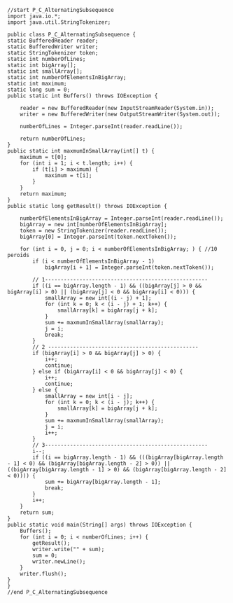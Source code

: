     //start P_C_AlternatingSubsequence
    import java.io.*;
    import java.util.StringTokenizer;

    public class P_C_AlternatingSubsequence {
    static BufferedReader reader;
    static BufferedWriter writer;
    static StringTokenizer token;
    static int numberOfLines;
    static int bigArray[];
    static int smallArray[];
    static int numberOfElementsInBigArray;
    static int maximum;
    static long sum = 0;
    public static int Buffers() throws IOException {

        reader = new BufferedReader(new InputStreamReader(System.in));
        writer = new BufferedWriter(new OutputStreamWriter(System.out));

        numberOfLines = Integer.parseInt(reader.readLine());

        return numberOfLines;
    }
    public static int maxmumInSmallArray(int[] t) {
        maximum = t[0];
        for (int i = 1; i < t.length; i++) {
            if (t[i] > maximum) {
                maximum = t[i];
            }
        }
        return maximum;
    }
    public static long getResult() throws IOException {

        numberOfElementsInBigArray = Integer.parseInt(reader.readLine());
        bigArray = new int[numberOfElementsInBigArray];
        token = new StringTokenizer(reader.readLine());
        bigArray[0] = Integer.parseInt(token.nextToken());

        for (int i = 0, j = 0; i < numberOfElementsInBigArray; ) { //10 peroids
            if (i < numberOfElementsInBigArray - 1)
                bigArray[i + 1] = Integer.parseInt(token.nextToken());

            // 1----------------------------------------------------
            if ((i == bigArray.length - 1) && ((bigArray[j] > 0 && bigArray[i] > 0) || (bigArray[j] < 0 && bigArray[i] < 0))) {
                smallArray = new int[(i - j) + 1];
                for (int k = 0; k < (i - j) + 1; k++) {
                    smallArray[k] = bigArray[j + k];
                }
                sum += maxmumInSmallArray(smallArray);
                j = i;
                break;
            }
            // 2 ------------------------------------------------
            if (bigArray[i] > 0 && bigArray[j] > 0) {
                i++;
                continue;
            } else if (bigArray[i] < 0 && bigArray[j] < 0) {
                i++;
                continue;
            } else {
                smallArray = new int[i - j];
                for (int k = 0; k < (i - j); k++) {
                    smallArray[k] = bigArray[j + k];
                }
                sum += maxmumInSmallArray(smallArray);
                j = i;
                i++;
            }
            // 3----------------------------------------------------
            i--;
            if ((i == bigArray.length - 1) && (((bigArray[bigArray.length - 1] < 0) && (bigArray[bigArray.length - 2] > 0)) || ((bigArray[bigArray.length - 1] > 0) && (bigArray[bigArray.length - 2] < 0)))) {
                sum += bigArray[bigArray.length - 1];
                break;
            }
            i++;
        }
        return sum;
    }
    public static void main(String[] args) throws IOException {
        Buffers();
        for (int i = 0; i < numberOfLines; i++) {
            getResult();
            writer.write("" + sum);
            sum = 0;
            writer.newLine();
        }
        writer.flush();
    }
    }
    //end P_C_AlternatingSubsequence
    